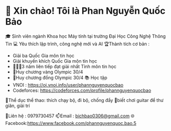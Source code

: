 # 👋 Xin chào! Tôi là Phan Nguyễn Quốc Bảo 

🎓 Sinh viên ngành Khoa học Máy tính tại trường Đại Học Công Nghệ Thông Tin
💻 Yêu thích lập trình, công nghệ mới và AI
🏆Thành tích cơ bản :
- Giải ba Quốc Gia môn tin học 
- Giải khuyến khích Quốc Gia môn tin học 
- 🥇🥇🥇3 năm liên tiếp đạt giải nhất Tỉnh môn tin học
- 🥇Huy chương vàng Olympic 30/4 
- 🥉Huy chương đồng Olympic 30/4 
📚 Học tập 
- VNOI : https://oj.vnoi.info/user/phannguyenquocbao
- Codeforces: https://codeforces.com/profile/phannguyenquocbao

🏃Thể dục thể thao: thích chạy bộ, đi bộ, chống đẩy
🎸biết chơi guitar để thư giãn, giải trí 

📱Liên hệ : 0979730457
📫Email : bichbao0306@gmail.com
🌐Facebook:https://www.facebook.com/phannguyenquoc.bao.5
